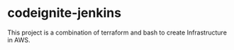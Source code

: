 # codeignite-jenkins

This project is a combination of terraform and bash to create Infrastructure in AWS. 